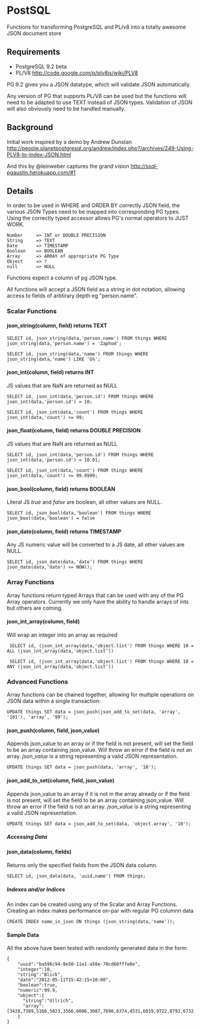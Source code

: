 PostSQL
====================================

Functions for transforming PostgreSQL and PL/v8 into a totally awesome JSON document store


Requirements
------------------------------------

 * PostgreSQL 9.2 beta
 * PL/V8 http://code.google.com/p/plv8js/wiki/PLV8


PG 9.2 gives you a JSON datatype, which will validate JSON automatically.

Any version of PG that supports PL/V8 can be used but the functions will need to be adapted to use TEXT instead of JSON types. Validation of JSON will also obviously need to be handled manually.



Background
------------------------------------

Initial work inspired by a demo by Andrew Dunstan
http://people.planetpostgresql.org/andrew/index.php?/archives/249-Using-PLV8-to-index-JSON.html

And this by @leinweber captures the grand vision
http://ssql-pgaustin.herokuapp.com/#1


Details
-------------------------------------

In order to be used in WHERE and ORDER BY correctly JSON field, the various JSON Types need to be mapped into corresponding PG types. Using the correctly typed accessor allows PG's normal operators to JUST WORK.

    Number     => INT or DOUBLE PRECISION
    String     => TEXT
    Date       => TIMESTAMP
    Boolean    => BOOLEAN
    Array      => ARRAY of appropriate PG Type
    Object     => ?
    null       => NULL

Functions expect a column of pg JSON type.

All functions will accept a JSON field as a string in dot notation, allowing access to fields of arbtirary depth eg "person.name".



### Scalar Functions


#### json_string(column, field) returns TEXT

    SELECT id, json_string(data,'person.name') FROM things WHERE json_string(data,'person.name') = 'Zaphod';

    SELECT id, json_string(data,'name') FROM things WHERE json_string(data,'name') LIKE 'G%';

#### json_int(column, field) returns INT

JS values that are NaN are returned as NULL

    SELECT id, json_int(data,'person.id') FROM things WHERE json_int(data,'person.id') = 10;

    SELECT id, json_int(data,'count') FROM things WHERE json_int(data,'count') <= 99;

#### json_float(column, field) returns DOUBLE PRECISION

JS values that are NaN are returned as NULL

    SELECT id, json_int(data,'person.id') FROM things WHERE json_int(data,'person.id') = 10.01;

    SELECT id, json_int(data,'count') FROM things WHERE json_int(data,'count') <= 99.9999;


#### json_bool(column, field) returns BOOLEAN

Literal JS *true* and *false* are boolean, all other values are NULL.

    SELECT id, json_bool(data,'boolean') FROM things WHERE json_bool(data,'boolean') = false


#### json_date(column, field) returns TIMESTAMP

Any JS numeric value will be converted to a JS date, all other values are NULL.

    SELECT id, json_date(data,'date') FROM things WHERE json_date(data,'date') <= NOW();


### Array Functions

Array functions return typed Arrays that can be used with any of the PG Array operators. Currently we only have the ability to handle arrays of ints but others are coming.

#### json_int_array(column, field)

Will wrap an integer into an array as required

     SELECT id, (json_int_array(data,'object.list') FROM things WHERE 10 = ALL (json_int_array(data,'object.list'))

     SELECT id, (json_int_array(data,'object.list') FROM things WHERE 10 = ANY (json_int_array(data,'object.list'))


### Advanced Functions

Array functions can be chained together, allowing for multiple operations on JSON data within a single transaction:

    UPDATE things SET data = json_push(json_add_to_set(data, 'array', '101'), 'array', '99');


#### json_push(column, field, json_value)

Appends json_value to an array or if the field is not present, will set the field to be an array containing json_value. Will throw an error if the field is not an array. *json_value* is a string representing a valid JSON representation.

    UPDATE things SET data = json_push(data, 'array', '10');


#### json_add_to_set(column, field, json_value)

Appends json_value to an array if it is not in the array already or if the field is not present, will set the field to be an array containing json_value. Will throw an error if the field is not an array. *json_value* is a string representing a valid JSON representation.

    UPDATE things SET data = json_add_to_set(data, 'object.array', '10');



##### Accessing Data

#### json_data(column, fields)

Returns only the specified fields from the JSON data column.

    SELECT id, json_data(data, 'uuid,name') FROM things;



##### Indexes and/or Indices

An index can be created using any of the Scalar and Array Functions.
Creating an index makes performance on-par with regular PG columnn data

    CREATE INDEX name_in_json ON things (json_string(data,'name'));


#### Sample Data

All the above have been tested with randomly generated data in the form:

    {
	    "uuid":"ba596c94-9e50-11e1-a50e-70cd60fffe0e",
	    "integer":10,
	    "string":"Blick",
	    "date":"2012-05-11T15:42:15+10:00",
	    "boolean":true,
	    "numeric":99.9,
	    "object":{
	      "string":"Ullrich",
	      "array":[3428,7389,5166,5823,3566,6086,3087,7690,6374,4531,6019,9722,8793,6732,5264,9618,5843,6714,5160,4065,2102,4972,2778,6110,4357,4385,1296,7981,607,3104,4992,8207,7517,1932,8097,2626,5196,425,8803,4778,7814,5337,9467,200,3542,4001,5930,4646,7304,4033,4838,7539,648,7016,6377,7957,7411,4023,7105,3676,9195,2337,8259,9166,9972,4740,7705,5368,5815,2592,5569,4842,6577,3805,1473,8585,9371,8732,9491,3819,7517,3437,6342,3397,8603,5324,676,7922,813,9850,8032,9324,733,5436,2971,9878,1648,6248,2109,1422]
	    }
    }





